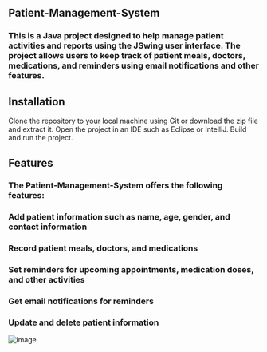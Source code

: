 ## Patient-Management-System
### This is a Java project designed to help manage patient activities and reports using the JSwing user interface. The project allows users to keep track of patient meals, doctors, medications, and reminders using email notifications and other features.

## Installation
Clone the repository to your local machine using Git or download the zip file and extract it.
Open the project in an IDE such as Eclipse or IntelliJ.
Build and run the project.
## Features
### The Patient-Management-System offers the following features:
### Add patient information such as name, age, gender, and contact information
### Record patient meals, doctors, and medications
### Set reminders for upcoming appointments, medication doses, and other activities
### Get email notifications for reminders
### Update and delete patient information
![image](https://user-images.githubusercontent.com/111304445/230123998-cf6b39db-413f-4a39-ae7f-45ab5ba3fa1f.png)
